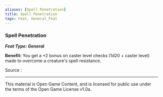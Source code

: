 ```yaml
---
aliases: [Spell Penetration]
title: Spell Penetration
tags: Feat, General_Feat
---
```

### Spell Penetration 
***Feat Type: General***

**Benefit:** You get a +2 bonus on caster level checks (1d20 + caster
level) made to overcome a creature's spell resistance.


Source :

---

This material is Open Game Content, and is licensed for public use under
the terms of the Open Game License v1.0a.
